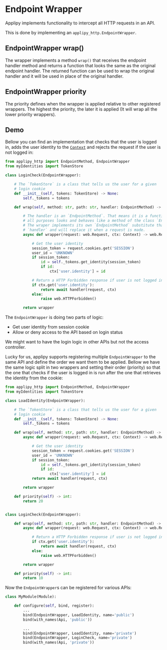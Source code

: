 # Endpoint Wrapper

Applipy implements functionality to intercept all HTTP requests in an API.

This is done by implementing an `applipy_http.EndpointWrapper`.

## EndpointWrapper wrap()

The wrapper implements a method `wrap()` that receives the endpoint handler
method and returns a function that looks the same as the original endpoint
handler. The returned function can be used to wrap the original handler and it
will be used in place of the original handler.

## EndpointWrapper priority

The priority defines when the wrapper is applied relative to other registered
wrappers. The highest the priority, the later it is applied (It will wrap all
the lower priority wrappers).

## Demo

Bellow you can find an implementation that checks that the user is logged in,
adds the user identity to the [`Context`](context.md) and rejects the request
if the user is not logged in:

```python
from applipy_http import EndpointMethod, EndpointWrapper
from myIdentities import TokenStore

class LoginCheck(EndpointWrapper):

    # The `TokenStore` is a class that tells us the user for a given
    # login cookie
    def __init__(self, tokens: TokenStore) -> None:
        self._tokens = tokens

    def wrap(self, method: str, path: str, handler: EndpointMethod) -> EndpointMethod:

        # The handler is an `EndpointMethod`. That means it is a function that for
        # all purposes looks and behaves like a method of the class `Endpoint`.
        # The wraper implements its own `EndpointMethod` substitute that wraps the
        # `handler` and will replace it when a request is made.
        async def wrapper(request: web.Request, ctx: Context) -> web.Response:

            # Get the user identity
            session_token = request.cookies.get('SESSION')
            user_id = 'UNKNOWN'
            if session_token:
                id = self._tokens.get_identity(session_token)
                if id:
                    ctx['user.identity'] = id

            # Return a HTTP Forbidden response if user is not logged in
            if ctx.get('user.identity'):
                return await handler(request, ctx)
            else:
                raise web.HTTPForbidden()

        return wrapper
```

The `EndpointWrapper` is doing two parts of logic:
 - Get user identity from session cookie
 - Allow or deny access to the API based on login status

We might want to have the login logic in other APIs but not the access
controller.

Lucky for us, applipy supports registering multiple `EndpointWrapper` to the
same API and define the order we want them to be applied. Bellow we have the
same logic split in two wrappers and setting their order (priority) so that the
one that checks if the user is logged in is run after the one that retrieves
the identity from the cookie:

```python
from applipy_http import EndpointMethod, EndpointWrapper
from myIdentities import TokenStore

class LoadIdentity(EndpointWrapper):

    # The `TokenStore` is a class that tells us the user for a given
    # login cookie
    def __init__(self, tokens: TokenStore) -> None:
        self._tokens = tokens

    def wrap(self, method: str, path: str, handler: EndpointMethod) -> EndpointMethod:
        async def wrapper(request: web.Request, ctx: Context) -> web.Response:

            # Get the user identity
            session_token = request.cookies.get('SESSION')
            user_id = 'UNKNOWN'
            if session_token:
                id = self._tokens.get_identity(session_token)
                if id:
                    ctx['user.identity'] = id
            return await handler(request, ctx)

        return wrapper

    def priority(self) -> int:
        return 20


class LoginCheck(EndpointWrapper):

    def wrap(self, method: str, path: str, handler: EndpointMethod) -> EndpointMethod:
        async def wrapper(request: web.Request, ctx: Context) -> web.Response:

            # Return a HTTP Forbidden response if user is not logged in
            if ctx.get('user.identity'):
                return await handler(request, ctx)
            else:
                raise web.HTTPForbidden()

        return wrapper

    def priority(self) -> int:
        return 10
```

Now the `EndpointWrapper`s can be registered for various APIs:

```python
class MyModule(Module):

    def configure(self, bind, register):
        ...
        bind(EndpointWrapper, LoadIdentity, name='public')
        bind(with_names(Api, 'public'))

        ...
        bind(EndpointWrapper, LoadIdentity, name='private')
        bind(EndpointWrapper, LoginCheck, name='private')
        bind(with_names(Api, 'private'))
```
